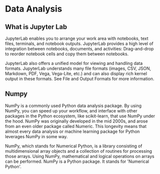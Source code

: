 # Data Analysis

## What is Jupyter Lab

JupyterLab enables you to arrange your work area with notebooks, text files, terminals, and notebook outputs. JupyterLab provides a high level of integration between notebooks, documents, and activities: Drag-and-drop to reorder notebook cells and copy them between notebooks.

JupyterLab also offers a unified model for viewing and handling data formats. JupyterLab understands many file formats (images, CSV, JSON, Markdown, PDF, Vega, Vega-Lite, etc.) and can also display rich kernel output in these formats. See File and Output Formats for more information.

## Numpy

NumPy is a commonly used Python data analysis package. By using NumPy, you can speed up your workflow, and interface with other packages in the Python ecosystem, like scikit-learn, that use NumPy under the hood. NumPy was originally developed in the mid 2000s, and arose from an even older package called Numeric. This longevity means that almost every data analysis or machine learning package for Python leverages NumPy in some way.

NumPy, which stands for Numerical Python, is a library consisting of multidimensional array objects and a collection of routines for processing those arrays. Using NumPy, mathematical and logical operations on arrays can be performed. NumPy is a Python package. It stands for 'Numerical Python'.